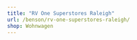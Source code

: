 ```yaml
---
title: "RV One Superstores Raleigh"
url: /benson/rv-one-superstores-raleigh/
shop: Wohnwagen
---
```

